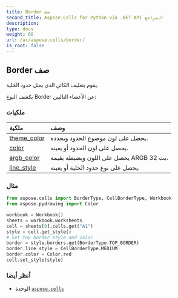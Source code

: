 ```yaml
---
title: Border صف
second_title: Aspose.Cells for Python via .NET API المراجع
description:
type: docs
weight: 60
url: /ar/aspose.cells/border/
is_root: false
---
```

##  Border صف
يقوم بتغليف الكائن الذي يمثل حدود الخلية.



يكشف النوع Border عن الأعضاء التاليين:

###  ملكيات
| ملكية| وصف|
| :- | :- |
| [theme_color](/cells/python-net/ar/aspose.cells/border/theme_color) | يحصل على لون موضوع الحدود ويحدده.|
| [color](/cells/python-net/ar/aspose.cells/border/color) | يحصل على لون الحدود أو يعينه.|
| [argb_color](/cells/python-net/ar/aspose.cells/border/argb_color) | يحصل على اللون ويضبطه بقيمة ARGB 32 بت.|
| [line_style](/cells/python-net/ar/aspose.cells/border/line_style) | يحصل على نوع حدود الخلية أو يعينه.|



###  مثال

```python
from aspose.cells import BorderType, CellBorderType, Workbook
from aspose.pydrawing import Color

workbook = Workbook()
sheets = workbook.worksheets
cell = sheets[0].cells.get("A1")
style = cell.get_style()
# Set top border style and color
border = style.borders.get(BorderType.TOP_BORDER)
border.line_style = CellBorderType.MEDIUM
border.color = Color.red
cell.set_style(style)

```

###  أنظر أيضا
* الوحدة [`aspose.cells`](..)
